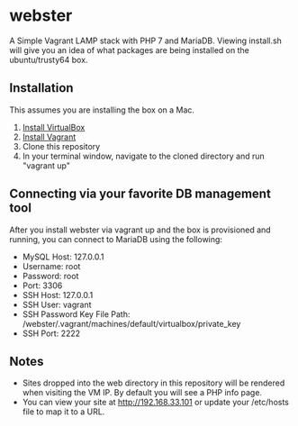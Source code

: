 # webster
A Simple Vagrant LAMP stack with PHP 7 and MariaDB. Viewing install.sh will give you an idea of what packages are being installed on the ubuntu/trusty64 box.

## Installation
This assumes you are installing the box on a Mac.
1. [Install VirtualBox](https://www.virtualbox.org/wiki/Downloads)
2. [Install Vagrant](https://www.vagrantup.com/downloads.html)
3. Clone this repository
4. In your terminal window, navigate to the cloned directory and run "vagrant up"

## Connecting via your favorite DB management tool
After you install webster via vagrant up and the box is provisioned and running, you can connect to MariaDB using the following:
* MySQL Host: 127.0.0.1
* Username: root
* Password: root
* Port: 3306
* SSH Host: 127.0.0.1
* SSH User: vagrant
* SSH Password Key File Path: /webster/.vagrant/machines/default/virtualbox/private_key
* SSH Port: 2222

## Notes
* Sites dropped into the web directory in this repository will be rendered when visiting the VM IP. By default you will see a PHP info page.
* You can view your site at http://192.168.33.101 or update your /etc/hosts file to map it to a URL.
